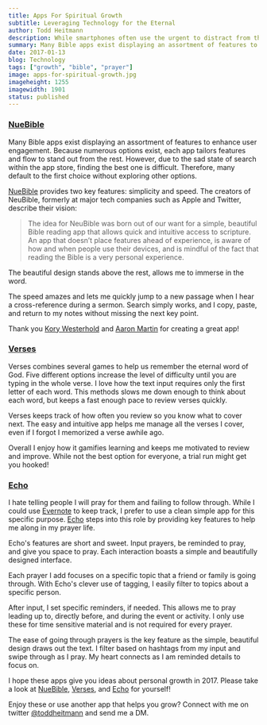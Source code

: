 ```yaml
---
title: Apps For Spiritual Growth
subtitle: Leveraging Technology for the Eternal
author: Todd Heitmann
description: While smartphones often use the urgent to distract from the important, a few apps prioritize eternal information. Neubible, Verses and Echo creates useful content on our distraction devices.
summary: Many Bible apps exist displaying an assortment of features to enhance user engagement. Because numerous options exist, each app tailors features and flow to stand out from the rest. However, due to the sad state of search within the app store, finding the best one is difficult. Therefore, many default to the first choice without exploring other options. Neubible provides two key features - simplicity and speed.
date: 2017-01-13
blog: Technology
tags: ["growth", "bible", "prayer"]
image: apps-for-spiritual-growth.jpg
imageheight: 1255
imagewidth: 1901
status: published
---
```


### [NueBible](http://neubible.co)

Many Bible apps exist displaying an assortment of features to enhance user engagement. Because numerous options exist,  each app tailors features and flow to stand out from the rest. However, due to the sad state of search within the app store, finding the best one is difficult. Therefore, many default to the first choice without exploring other options.

[NueBible](http://neubible.co) provides two key features: simplicity and speed. The creators of NeuBible, formerly at major tech companies such as Apple and Twitter, describe their vision:

> The idea for NeuBible was born out of our want for a simple, beautiful Bible reading app that allows quick and intuitive access to scripture. An app that doesn’t place features ahead of experience, is aware of how and when people use their devices, and is mindful of the fact that reading the Bible is a very personal experience.

The beautiful design stands above the rest, allows me to immerse in the word.

The speed amazes and lets me quickly jump to a new passage when I hear a cross-reference during a sermon. Search simply works, and I copy, paste, and return to my notes without missing the next key point.

Thank you [Kory Westerhold](https://twitter.com/iamkory) and [Aaron Martin](https://twitter.com/iamaaronmartin) for creating a great app!

### [Verses](http://www.getverses.com)

Verses combines several games to help us remember the eternal word of God. Five different options increase the level of difficulty until you are typing in the whole verse. I love how the text input requires only the first letter of each word. This methods slows me down enough to think about each word, but keeps a fast enough pace to review verses quickly.

Verses keeps track of how often you review so you know what to cover next. The easy and intuitive app helps me manage all the verses I cover, even if I forgot I memorized a verse awhile ago.

Overall I enjoy how it gamifies learning and keeps me motivated to review and improve. While not the best option for everyone, a trial run might get you hooked!

### [Echo](https://new.echoprayer.com)

I hate telling people I will pray for them and failing to follow through. While I could use [Evernote](https://evernote.com) to keep track, I prefer to use a clean simple app for this specific purpose. [Echo](https://new.echoprayer.com) steps into this role by providing key features to help me along in my prayer life.

Echo's features are short and sweet. Input prayers, be reminded to pray, and give you space to pray. Each interaction boasts a simple and beautifully designed interface.

Each prayer I add focuses on a specific topic that a friend or family is going through. With Echo's clever use of tagging, I easily filter to topics about a specific person.

After input, I set specific reminders, if needed. This allows me to pray leading up to, directly before, and during the event or activity. I only use these for time sensitive material and is not required for every prayer.

The ease of going through prayers is the key feature as the simple, beautiful design draws out the text. I filter based on hashtags from my input and swipe through as I pray. My heart connects as I am reminded details to focus on.

I hope these apps give you ideas about personal growth in 2017. Please take a look at [NueBible](http://neubible.co), [Verses](http://www.getverses.com), and [Echo](https://new.echoprayer.com) for yourself!

Enjoy these or use another app that helps you grow? Connect with me on twitter [@toddheitmann](https://twitter.com/toddheitmann) and send me a DM.
